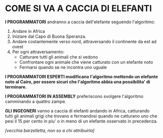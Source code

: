# COME SI VA A CACCIA DI ELEFANTI

**I PROGRAMMATORI** andranno a caccia dell'elefante seguendo l'algoritmo:
1. Andare in Africa
2. Iniziare dal Capo di Buona Speranza.
3. Andare costantemente verso nord, attraversando il continente da est ad ovest
4. Per ogni attraversamento:
   - Catturare tutti gli animali che si vedono
   - Confrontare ogni animale che viene catturato con un elefante noto
   - Fermarsi quando se ne incontra uno uguale

**I PROGRAMMATORI ESPERTI modificano l'algoritmo mettendo un elefante noto al Cairo, per essere sicuri che l'algoritmo abbia una possibilita' di terminare.**

**I PROGRAMMATORI IN ASSEMBLY** preferiscono svolgere l'algoritmo camminando a quattro zampe.

**GLI INGEGNERI** vanno a caccia di elefanti andando in Africa, catturando tutti gli animali grigi che trovano e fermandosi quando ne catturano uno che pesi il 15 per cento in piu' o in meno di un elefante osservato in precedenza.

_[vecchia barzelletta, non so a chi attribuirla]_
